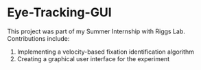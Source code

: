 # Eye-Tracking-GUI
This project was part of my Summer Internship with Riggs Lab. 
Contributions include:
1. Implementing a velocity-based fixation identification algorithm
2. Creating a graphical user interface for the experiment
